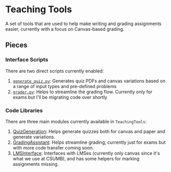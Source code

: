 # Teaching Tools

A set of tools that are used to help make writing and grading assignments easier, currently with a focus on Canvas-based grading.

## Pieces

### Interface Scripts

There are two direct scripts currently enabled:
1. [`generate_quiz.py`](generate_quiz.py): Generates quiz PDFs and canvas variations based on a range of input types and pre-defined problems
2. [`grader.py`](grader.py): Helps to streamline the grading flow.  Currently only for exams but I'll be migrating code over shortly

### Code Libraries

There are three main modules currently available in `TeachingTools`:
1. [QuizGeneration](TeachingTools/quiz_generation): Helps generate quizzes both for canvas and paper and generate variations.
2. [GradingAssistant](TeachingTools/grading_assistant): Helps streamline grading, currently just for exams but with more code transfer coming soon.
3. [LMSInterface](TeachingTools/lms_interface): Interfaces with LMSes (currently only canvas since it's what we use at CSUMB), and has some helpers for marking assignments missing.

